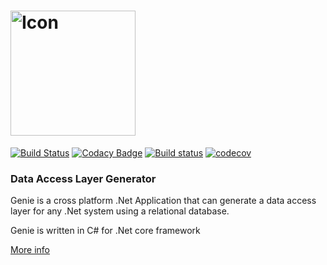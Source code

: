 <h1>
<img src="https://raw.githubusercontent.com/rusith/genie/core/icon/genie_logo.png" alt="Icon" width="200px"/>
</h1>

[![Build Status](https://travis-ci.org/GenieDotNet/Genie.svg?branch=core)](https://travis-ci.org/rusith/Genie)
[![Codacy Badge](https://api.codacy.com/project/badge/Grade/91e0dd6f714e42b495b5f2e003cb6e14)](https://www.codacy.com/app/rusith/Genie?utm_source=github.com&amp;utm_medium=referral&amp;utm_content=GenieDotNet/Genie&amp;utm_campaign=Badge_Grade)
[![Build status](https://ci.appveyor.com/api/projects/status/vma6y578itkrmdlv?svg=true)](https://ci.appveyor.com/project/ShanakaRusith/genie)
[![codecov](https://codecov.io/gh/rusith/Genie/branch/core/graph/badge.svg)](https://codecov.io/gh/rusith/Genie)

### Data Access Layer Generator

Genie is a cross platform .Net Application that can generate a data access layer for any .Net system using a relational database.

Genie is written in C# for .Net core framework

[More info](https://geniedotnet.github.io/Genie/)
